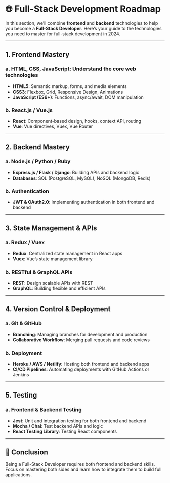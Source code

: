 # 🌐 Full-Stack Development Roadmap

In this section, we’ll combine **frontend** and **backend** technologies to help you become a **Full-Stack Developer**. Here’s your guide to the technologies you need to master for full-stack development in 2024.

---

## 1. **Frontend Mastery**

### a. **HTML, CSS, JavaScript**: Understand the core web technologies
- **HTML5**: Semantic markup, forms, and media elements
- **CSS3**: Flexbox, Grid, Responsive Design, Animations
- **JavaScript (ES6+)**: Functions, async/await, DOM manipulation

### b. **React.js / Vue.js**
- **React**: Component-based design, hooks, context API, routing
- **Vue**: Vue directives, Vuex, Vue Router

---

## 2. **Backend Mastery**

### a. **Node.js / Python / Ruby**
- **Express.js / Flask / Django**: Building APIs and backend logic
- **Databases**: SQL (PostgreSQL, MySQL), NoSQL (MongoDB, Redis)

### b. **Authentication**
- **JWT & OAuth2.0**: Implementing authentication in both frontend and backend

---

## 3. **State Management & APIs**

### a. **Redux / Vuex**
- **Redux**: Centralized state management in React apps
- **Vuex**: Vue’s state management library

### b. **RESTful & GraphQL APIs**
- **REST**: Design scalable APIs with REST
- **GraphQL**: Building flexible and efficient APIs

---

## 4. **Version Control & Deployment**

### a. **Git & GitHub**
- **Branching**: Managing branches for development and production
- **Collaborative Workflow**: Merging pull requests and code reviews

### b. **Deployment**
- **Heroku / AWS / Netlify**: Hosting both frontend and backend apps
- **CI/CD Pipelines**: Automating deployments with GitHub Actions or Jenkins

---

## 5. **Testing**

### a. **Frontend & Backend Testing**
- **Jest**: Unit and integration testing for both frontend and backend
- **Mocha / Chai**: Test backend APIs and logic
- **React Testing Library**: Testing React components

---

## 🌟 Conclusion

Being a Full-Stack Developer requires both frontend and backend skills. Focus on mastering both sides and learn how to integrate them to build full applications.
